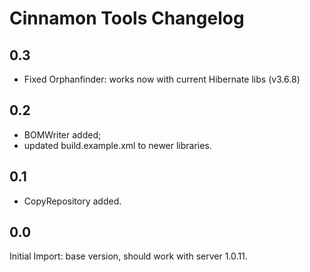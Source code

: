 # Cinnamon Tools Changelog

## 0.3

+ Fixed Orphanfinder: works now with current Hibernate libs (v3.6.8)

## 0.2

+ BOMWriter added;
+ updated build.example.xml to newer libraries.

## 0.1 

+ CopyRepository added.

## 0.0
 
Initial Import: base version, should work with server 1.0.11.
